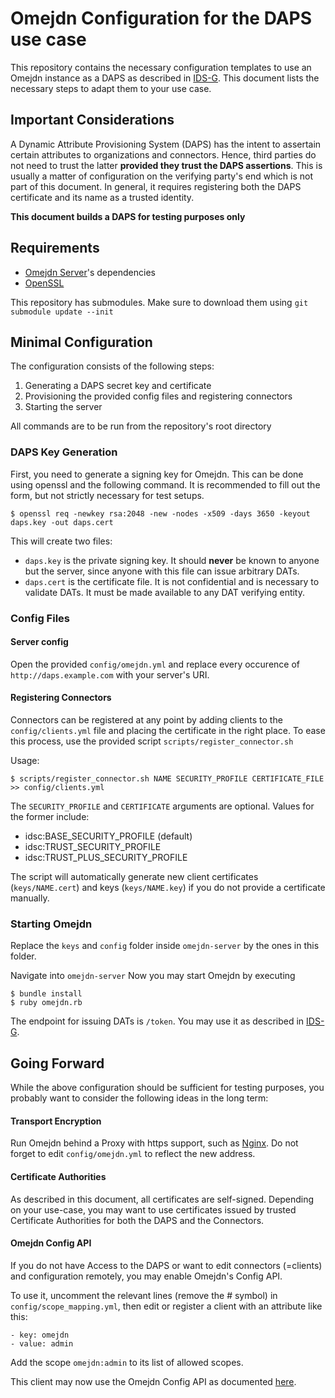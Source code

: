 # Omejdn Configuration for the DAPS use case

This repository contains the necessary configuration templates to use an Omejdn instance as a DAPS as described in [IDS-G](https://github.com/International-Data-Spaces-Association/IDS-G).
This document lists the necessary steps to adapt them to your use case.

## Important Considerations

A Dynamic Attribute Provisioning System (DAPS) has the intent to assertain certain attributes to organizations and connectors.
Hence, third parties do not need to trust the latter **provided they trust the DAPS assertions**.
This is usually a matter of configuration on the verifying party's end which is not part of this document.
In general, it requires registering both the DAPS certificate and its name as a trusted identity.

**This document builds a DAPS for testing purposes only**

## Requirements

- [Omejdn Server](https://github.com/Fraunhofer-AISEC/omejdn-server)'s dependencies
- [OpenSSL](https://www.openssl.org/)

This repository has submodules.
Make sure to download them using `git submodule update --init`

## Minimal Configuration

The configuration consists of the following steps:

1. Generating a DAPS secret key and certificate
1. Provisioning the provided config files and registering connectors
1. Starting the server

All commands are to be run from the repository's root directory

### DAPS Key Generation

First, you need to generate a signing key for Omejdn.
This can be done using openssl and the following command.
It is recommended to fill out the form, but not strictly necessary for test setups.

```
$ openssl req -newkey rsa:2048 -new -nodes -x509 -days 3650 -keyout daps.key -out daps.cert
```

This will create two files:

* `daps.key` is the private signing key. It should **never** be known to anyone but the server, since anyone with this file can issue arbitrary DATs.
* `daps.cert` is the certificate file. It is not confidential and is necessary to validate DATs. It must be made available to any DAT verifying entity.

### Config Files

#### Server config

Open the provided `config/omejdn.yml` and replace every occurence of `http://daps.example.com` with your server's URI.

#### Registering Connectors

Connectors can be registered at any point by adding clients to the `config/clients.yml` file and placing the certificate in the right place.
To ease this process, use the provided script `scripts/register_connector.sh`

Usage:

```
$ scripts/register_connector.sh NAME SECURITY_PROFILE CERTIFICATE_FILE >> config/clients.yml
```

The `SECURITY_PROFILE` and `CERTIFICATE` arguments are optional. Values for the former include:

- idsc:BASE_SECURITY_PROFILE (default)
- idsc:TRUST_SECURITY_PROFILE
- idsc:TRUST_PLUS_SECURITY_PROFILE

The script will automatically generate new client certificates (`keys/NAME.cert`) and keys (`keys/NAME.key`) if you do not provide a certificate manually.


### Starting Omejdn

Replace the `keys` and `config` folder inside `omejdn-server` by the ones in this folder.

Navigate into `omejdn-server`
Now you may start Omejdn by executing

```
$ bundle install
$ ruby omejdn.rb
```

The endpoint for issuing DATs is `/token`. You may use it as described in [IDS-G](https://github.com/International-Data-Spaces-Association/IDS-G).

## Going Forward

While the above configuration should be sufficient for testing purposes,
you probably want to consider the following ideas in the long term:

#### Transport Encryption

Run Omejdn behind a Proxy with https support, such as [Nginx](https://nginx.org/en/).
Do not forget to edit `config/omejdn.yml` to reflect the new address.

#### Certificate Authorities

As described in this document, all certificates are self-signed.
Depending on your use-case, you may want to use certificates issued by trusted Certificate Authorities for both the DAPS and the Connectors.

#### Omejdn Config API

If you do not have Access to the DAPS or want to edit connectors (=clients) and configuration remotely,
you may enable Omejdn's Config API.

To use it, uncomment the relevant lines (remove the # symbol) in `config/scope_mapping.yml`,
then edit or register a client with an attribute like this:

```
- key: omejdn
- value: admin
```

Add the scope `omejdn:admin` to its list of allowed scopes.

This client may now use the Omejdn Config API as documented [here](https://github.com/Fraunhofer-AISEC/omejdn-server/blob/master/API.md).
